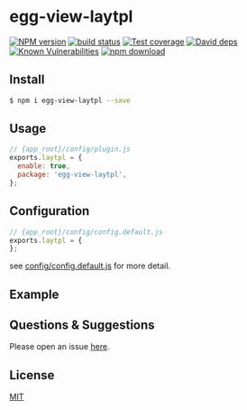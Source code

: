 # egg-view-laytpl

[![NPM version][npm-image]][npm-url]
[![build status][travis-image]][travis-url]
[![Test coverage][codecov-image]][codecov-url]
[![David deps][david-image]][david-url]
[![Known Vulnerabilities][snyk-image]][snyk-url]
[![npm download][download-image]][download-url]

[npm-image]: https://img.shields.io/npm/v/egg-view-laytpl.svg?style=flat-square
[npm-url]: https://npmjs.org/package/egg-view-laytpl
[travis-image]: https://img.shields.io/travis/eggjs/egg-view-laytpl.svg?style=flat-square
[travis-url]: https://travis-ci.org/eggjs/egg-view-laytpl
[codecov-image]: https://img.shields.io/codecov/c/github/eggjs/egg-view-laytpl.svg?style=flat-square
[codecov-url]: https://codecov.io/github/eggjs/egg-view-laytpl?branch=master
[david-image]: https://img.shields.io/david/eggjs/egg-view-laytpl.svg?style=flat-square
[david-url]: https://david-dm.org/eggjs/egg-view-laytpl
[snyk-image]: https://snyk.io/test/npm/egg-view-laytpl/badge.svg?style=flat-square
[snyk-url]: https://snyk.io/test/npm/egg-view-laytpl
[download-image]: https://img.shields.io/npm/dm/egg-view-laytpl.svg?style=flat-square
[download-url]: https://npmjs.org/package/egg-view-laytpl

<!--
Description here.
-->

## Install

```bash
$ npm i egg-view-laytpl --save
```

## Usage

```js
// {app_root}/config/plugin.js
exports.laytpl = {
  enable: true,
  package: 'egg-view-laytpl',
};
```

## Configuration

```js
// {app_root}/config/config.default.js
exports.laytpl = {
};
```

see [config/config.default.js](config/config.default.js) for more detail.

## Example

<!-- example here -->

## Questions & Suggestions

Please open an issue [here](https://github.com/eggjs/egg/issues).

## License

[MIT](LICENSE)
